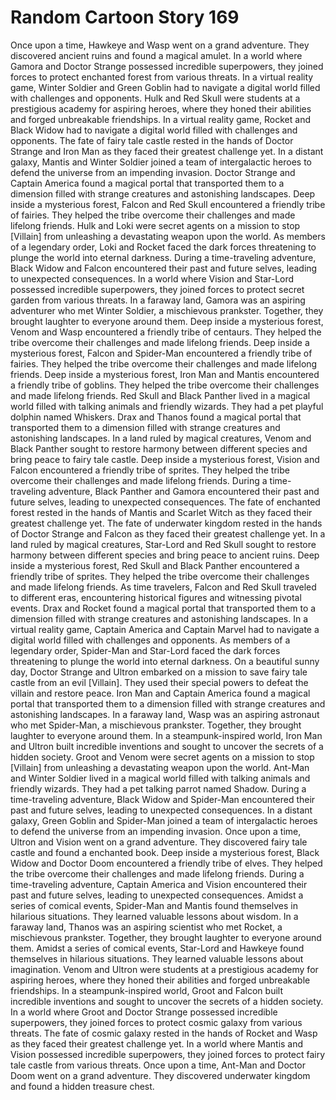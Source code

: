 # Random Cartoon Story 169

Once upon a time, Hawkeye and Wasp went on a grand adventure. They discovered ancient ruins and found a magical amulet.
In a world where Gamora and Doctor Strange possessed incredible superpowers, they joined forces to protect enchanted forest from various threats.
In a virtual reality game, Winter Soldier and Green Goblin had to navigate a digital world filled with challenges and opponents.
Hulk and Red Skull were students at a prestigious academy for aspiring heroes, where they honed their abilities and forged unbreakable friendships.
In a virtual reality game, Rocket and Black Widow had to navigate a digital world filled with challenges and opponents.
The fate of fairy tale castle rested in the hands of Doctor Strange and Iron Man as they faced their greatest challenge yet.
In a distant galaxy, Mantis and Winter Soldier joined a team of intergalactic heroes to defend the universe from an impending invasion.
Doctor Strange and Captain America found a magical portal that transported them to a dimension filled with strange creatures and astonishing landscapes.
Deep inside a mysterious forest, Falcon and Red Skull encountered a friendly tribe of fairies. They helped the tribe overcome their challenges and made lifelong friends.
Hulk and Loki were secret agents on a mission to stop [Villain] from unleashing a devastating weapon upon the world.
As members of a legendary order, Loki and Rocket faced the dark forces threatening to plunge the world into eternal darkness.
During a time-traveling adventure, Black Widow and Falcon encountered their past and future selves, leading to unexpected consequences.
In a world where Vision and Star-Lord possessed incredible superpowers, they joined forces to protect secret garden from various threats.
In a faraway land, Gamora was an aspiring adventurer who met Winter Soldier, a mischievous prankster. Together, they brought laughter to everyone around them.
Deep inside a mysterious forest, Venom and Wasp encountered a friendly tribe of centaurs. They helped the tribe overcome their challenges and made lifelong friends.
Deep inside a mysterious forest, Falcon and Spider-Man encountered a friendly tribe of fairies. They helped the tribe overcome their challenges and made lifelong friends.
Deep inside a mysterious forest, Iron Man and Mantis encountered a friendly tribe of goblins. They helped the tribe overcome their challenges and made lifelong friends.
Red Skull and Black Panther lived in a magical world filled with talking animals and friendly wizards. They had a pet playful dolphin named Whiskers.
Drax and Thanos found a magical portal that transported them to a dimension filled with strange creatures and astonishing landscapes.
In a land ruled by magical creatures, Venom and Black Panther sought to restore harmony between different species and bring peace to fairy tale castle.
Deep inside a mysterious forest, Vision and Falcon encountered a friendly tribe of sprites. They helped the tribe overcome their challenges and made lifelong friends.
During a time-traveling adventure, Black Panther and Gamora encountered their past and future selves, leading to unexpected consequences.
The fate of enchanted forest rested in the hands of Mantis and Scarlet Witch as they faced their greatest challenge yet.
The fate of underwater kingdom rested in the hands of Doctor Strange and Falcon as they faced their greatest challenge yet.
In a land ruled by magical creatures, Star-Lord and Red Skull sought to restore harmony between different species and bring peace to ancient ruins.
Deep inside a mysterious forest, Red Skull and Black Panther encountered a friendly tribe of sprites. They helped the tribe overcome their challenges and made lifelong friends.
As time travelers, Falcon and Red Skull traveled to different eras, encountering historical figures and witnessing pivotal events.
Drax and Rocket found a magical portal that transported them to a dimension filled with strange creatures and astonishing landscapes.
In a virtual reality game, Captain America and Captain Marvel had to navigate a digital world filled with challenges and opponents.
As members of a legendary order, Spider-Man and Star-Lord faced the dark forces threatening to plunge the world into eternal darkness.
On a beautiful sunny day, Doctor Strange and Ultron embarked on a mission to save fairy tale castle from an evil [Villain]. They used their special powers to defeat the villain and restore peace.
Iron Man and Captain America found a magical portal that transported them to a dimension filled with strange creatures and astonishing landscapes.
In a faraway land, Wasp was an aspiring astronaut who met Spider-Man, a mischievous prankster. Together, they brought laughter to everyone around them.
In a steampunk-inspired world, Iron Man and Ultron built incredible inventions and sought to uncover the secrets of a hidden society.
Groot and Venom were secret agents on a mission to stop [Villain] from unleashing a devastating weapon upon the world.
Ant-Man and Winter Soldier lived in a magical world filled with talking animals and friendly wizards. They had a pet talking parrot named Shadow.
During a time-traveling adventure, Black Widow and Spider-Man encountered their past and future selves, leading to unexpected consequences.
In a distant galaxy, Green Goblin and Spider-Man joined a team of intergalactic heroes to defend the universe from an impending invasion.
Once upon a time, Ultron and Vision went on a grand adventure. They discovered fairy tale castle and found a enchanted book.
Deep inside a mysterious forest, Black Widow and Doctor Doom encountered a friendly tribe of elves. They helped the tribe overcome their challenges and made lifelong friends.
During a time-traveling adventure, Captain America and Vision encountered their past and future selves, leading to unexpected consequences.
Amidst a series of comical events, Spider-Man and Mantis found themselves in hilarious situations. They learned valuable lessons about wisdom.
In a faraway land, Thanos was an aspiring scientist who met Rocket, a mischievous prankster. Together, they brought laughter to everyone around them.
Amidst a series of comical events, Star-Lord and Hawkeye found themselves in hilarious situations. They learned valuable lessons about imagination.
Venom and Ultron were students at a prestigious academy for aspiring heroes, where they honed their abilities and forged unbreakable friendships.
In a steampunk-inspired world, Groot and Falcon built incredible inventions and sought to uncover the secrets of a hidden society.
In a world where Groot and Doctor Strange possessed incredible superpowers, they joined forces to protect cosmic galaxy from various threats.
The fate of cosmic galaxy rested in the hands of Rocket and Wasp as they faced their greatest challenge yet.
In a world where Mantis and Vision possessed incredible superpowers, they joined forces to protect fairy tale castle from various threats.
Once upon a time, Ant-Man and Doctor Doom went on a grand adventure. They discovered underwater kingdom and found a hidden treasure chest.